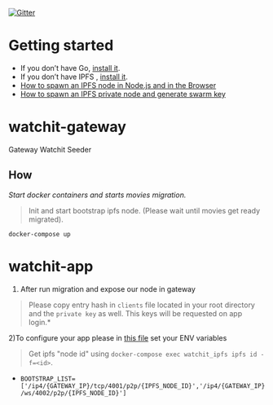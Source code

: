 [![Gitter](https://badges.gitter.im/watchit-app/community.svg)](https://gitter.im/watchit-app/community?utm_source=badge&utm_medium=badge&utm_campaign=pr-badge)

# Getting started
* If you don’t have Go, [install it](https://golang.org/doc/install).
* If you don’t have IPFS , [install it](https://github.com/ipfs/go-ipfs#install).
* [How to spawn an IPFS node in Node.js and in the Browser](https://mrh.io/2018-01-24-pushing-limits-ipfs-orbitdb/) 
* [How to spawn an IPFS private node and generate swarm key](https://mrh.io/ipfs-private-networks/) 



# watchit-gateway
Gateway Watchit Seeder

## How

*Start docker containers and starts movies migration.*
> Init and start bootstrap ipfs node. 
> (Please wait until movies get ready migrated).

`docker-compose up`

# watchit-app

1) After run migration and expose our node in gateway

> Please copy entry hash in `clients` file located in your root directory and the `private key` as well. This keys will be requested on app login.*

2)To configure your app please in [this file](https://github.com/ZorrillosDev/watchit-desktop/blob/master/public/lib/settings/ipfs.js) set your ENV variables

> Get ipfs "node id" using `docker-compose exec watchit_ipfs ipfs id -f=<id>`.
* `BOOTSTRAP_LIST=['/ip4/{GATEWAY_IP}/tcp/4001/p2p/{IPFS_NODE_ID}','/ip4/{GATEWAY_IP}/ws/4002/p2p/{IPFS_NODE_ID}']` 




